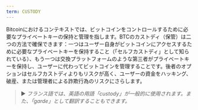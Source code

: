 ```yaml
---
term: CUSTODY
---
```


Bitcoinにおけるコンテキストでは、ビットコインをコントロールするために必要なプライベートキーの保持と管理を指します。BTCのカストディ（保管）は二つの方法で確保できます：一つはユーザー自身がビットコインにアクセスするために必要なプライベートキーを保持すること（「セルフカストディ」として知られている）、もう一つは交換プラットフォームのような第三者がプライベートキーを保持し、ユーザーに代わってビットコインを管理することです。後者のオプションはセルフカストディよりもリスクが高く、ユーザーの資金をハッキング、破産、または管理者による詐欺行為のリスクにさらします。

> ► *フランス語では、英語の用語「custody」が一般的に使用されます。また、「garde」として翻訳することもできます。*